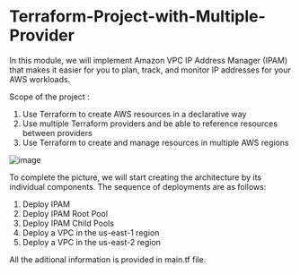 # Terraform-Project-with-Multiple-Provider


In this module, we will implement Amazon VPC IP Address Manager (IPAM)  that makes it easier for you to plan, track, and monitor IP addresses for your AWS workloads.

Scope of the project :
1. Use Terraform to create AWS resources in a declarative way
2. Use multiple Terraform providers and be able to reference resources between providers
3. Use Terraform to create and manage resources in multiple AWS regions

![image](https://github.com/ShubhamRRana/Terraform-Project-with-Multiple-Provider/assets/96970537/f50aa0e1-0cfa-4eb0-8bff-d9e2da3235e4)

To complete the picture, we will start creating the architecture by its individual components. The sequence of deployments are as follows:

1. Deploy IPAM
2. Deploy IPAM Root Pool
3. Deploy IPAM Child Pools
4. Deploy a VPC in the us-east-1 region
5. Deploy a VPC in the us-east-2 region

All the aditional information is provided in main.tf file.
